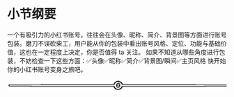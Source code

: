 # 小节纲要

一个有吸引力的小红书账号，往往会在头像、昵称、简介、背景图等方面进行账号包装。磨刀不误砍柴工，用户能从你的包装中看出账号风格、定位、功能与基础价值，这也在一定程度上决定，你是否值得 ta 关注。
如果不知道从哪些角度进行包装，不妨检查一下这些方面：✅头像✅昵称✅简介✅背景图/瞬间✅主页风格
快开始你的小红书账号变身之旅吧。

![](img/fb91ee241585f33667363a0f754604fc.png)